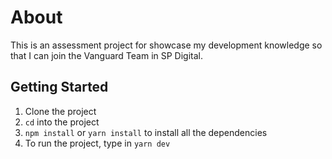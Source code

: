 # About

This is an assessment project for showcase my development knowledge so that I can join the Vanguard Team in SP Digital.

## Getting Started

1. Clone the project
2. `cd` into the project
3. `npm install` or `yarn install` to install all the dependencies
4. To run the project, type in `yarn dev`
